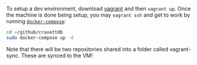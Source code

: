 To setup a dev environment, download [vagrant](https://www.vagrantup.com/downloads) and then `vagrant up`. Once the machine is done being setup, you may `vagrant ssh` and get to work by running [`docker-compose`](https://docs.docker.com/compose):

```bash
cd ~/github/cravattdb
sudo docker-compose up -d
```

Note that there will be two repositories shared into a folder called vagrant-sync. These are synced to the VM!